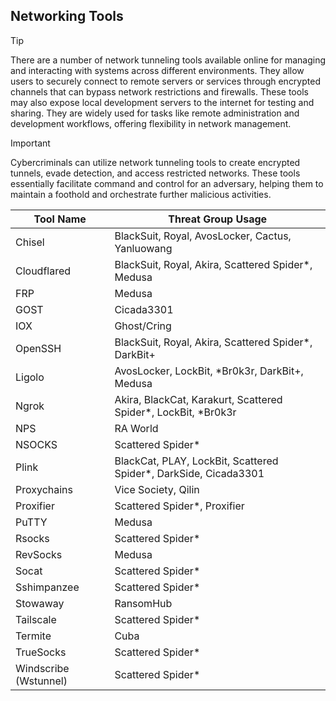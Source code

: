 ## Networking Tools

> [!TIP]
> There are a number of network tunneling tools available online for managing and interacting with systems across different environments. They allow users to securely connect to remote servers or services through encrypted channels that can bypass network restrictions and firewalls. These tools may also expose local development servers to the internet for testing and sharing. They are widely used for tasks like remote administration and development workflows, offering flexibility in network management.

> [!IMPORTANT]
> Cybercriminals can utilize network tunneling tools to create encrypted tunnels, evade detection, and access restricted networks. These tools essentially facilitate command and control for an adversary, helping them to maintain a foothold and orchestrate further malicious activities.

| Tool Name | Threat Group Usage |
|---|---|
| Chisel | BlackSuit, Royal, AvosLocker, Cactus, Yanluowang |
| Cloudflared | BlackSuit, Royal, Akira, Scattered Spider*, Medusa |
| FRP | Medusa |
| GOST | Cicada3301 |
| IOX | Ghost/Cring |
| OpenSSH | BlackSuit, Royal, Akira, Scattered Spider*, DarkBit+ |
| Ligolo | AvosLocker, LockBit, *Br0k3r, DarkBit+, Medusa |
| Ngrok | Akira, BlackCat, Karakurt, Scattered Spider*, LockBit, *Br0k3r |
| NPS | RA World |
| NSOCKS | Scattered Spider* |
| Plink | BlackCat, PLAY, LockBit, Scattered Spider*, DarkSide, Cicada3301 |
| Proxychains | Vice Society, Qilin |
| Proxifier | Scattered Spider*, Proxifier |
| PuTTY | Medusa |
| Rsocks | Scattered Spider* |
| RevSocks | Medusa |
| Socat | Scattered Spider* |
| Sshimpanzee | Scattered Spider* |
| Stowaway | RansomHub |
| Tailscale | Scattered Spider* |
| Termite | Cuba |
| TrueSocks | Scattered Spider* |
| Windscribe (Wstunnel) | Scattered Spider* |
